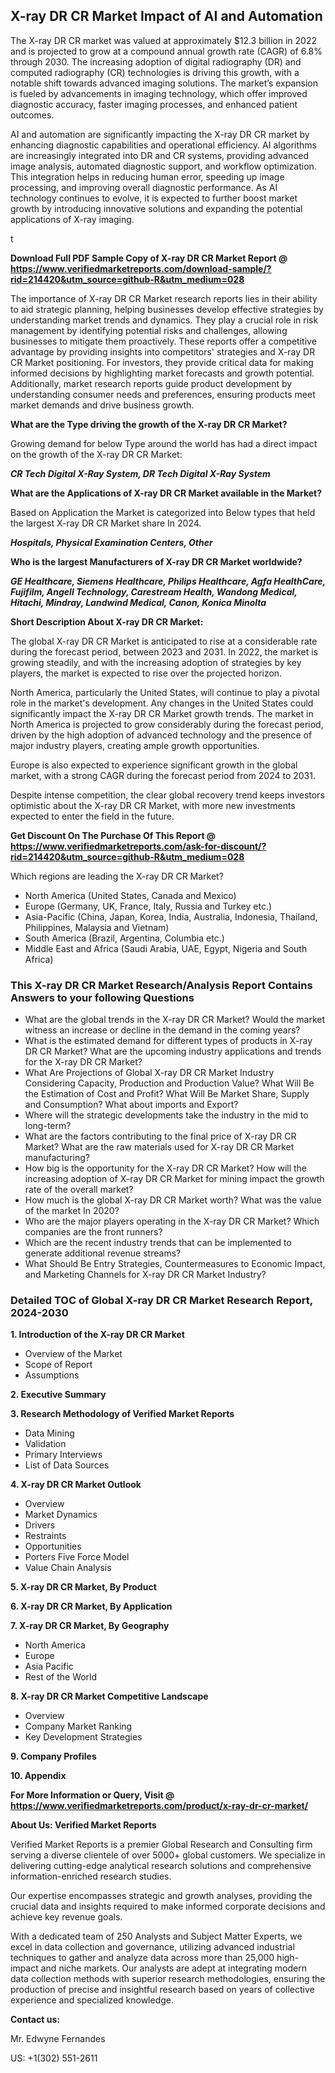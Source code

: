 <h2>X-ray DR CR Market Impact of AI and Automation</h2><p>The X-ray DR CR market was valued at approximately $12.3 billion in 2022 and is projected to grow at a compound annual growth rate (CAGR) of 6.8% through 2030. The increasing adoption of digital radiography (DR) and computed radiography (CR) technologies is driving this growth, with a notable shift towards advanced imaging solutions. The market’s expansion is fueled by advancements in imaging technology, which offer improved diagnostic accuracy, faster imaging processes, and enhanced patient outcomes.</p><p>AI and automation are significantly impacting the X-ray DR CR market by enhancing diagnostic capabilities and operational efficiency. AI algorithms are increasingly integrated into DR and CR systems, providing advanced image analysis, automated diagnostic support, and workflow optimization. This integration helps in reducing human error, speeding up image processing, and improving overall diagnostic performance. As AI technology continues to evolve, it is expected to further boost market growth by introducing innovative solutions and expanding the potential applications of X-ray imaging.</p>t</p><p id="" class=""><strong>Download Full PDF Sample Copy of X-ray DR CR Market Report @ <a href="https://www.verifiedmarketreports.com/download-sample/?rid=214420&utm_source=github-R&utm_medium=028" target="_blank">https://www.verifiedmarketreports.com/download-sample/?rid=214420&utm_source=github-R&utm_medium=028</a></strong></p><p>The importance of&nbsp;X-ray DR CR Market research reports lies in their ability to aid strategic planning, helping businesses develop effective strategies by understanding market trends and dynamics. They play a crucial role in risk management by identifying potential risks and challenges, allowing businesses to mitigate them proactively. These reports offer a competitive advantage by providing insights into competitors' strategies and X-ray DR CR Market positioning. For investors, they provide critical data for making informed decisions by highlighting market forecasts and growth potential. Additionally, market research reports guide product development by understanding consumer needs and preferences, ensuring products meet market demands and drive business growth.</p><p><strong>What are the&nbsp;Type driving the growth of the X-ray DR CR Market?</strong></p><p id="" class="">Growing demand for below Type around the world has had a direct impact on the growth of the X-ray DR CR Market:</p><em><strong>CR Tech Digital X-Ray System, DR Tech Digital X-Ray System</strong></em></p><strong>What are the&nbsp;Applications&nbsp;of X-ray DR CR Market available in the Market?</strong></p><p id="" class="">Based on Application the Market is categorized into Below types that held the largest X-ray DR CR Market share In 2024.</p><em><strong>Hospitals, Physical Examination Centers, Other</strong></em></p><strong>Who is the largest Manufacturers of X-ray DR CR Market worldwide?</strong></p><p><em><strong>GE Healthcare, Siemens Healthcare, Philips Healthcare, Agfa HealthCare, Fujifilm, Angell Technology, Carestream Health, Wandong Medical, Hitachi, Mindray, Landwind Medical, Canon, Konica Minolta</strong></em></p><p id="" class=""><strong>Short Description About X-ray DR CR Market:</strong></p><p>The global X-ray DR CR Market is anticipated to rise at a considerable rate during the forecast period, between 2023 and 2031. In 2022, the market is growing steadily, and with the increasing adoption of strategies by key players, the market is expected to rise over the projected horizon.</p><p>North America, particularly the United States, will continue to play a pivotal role in the market's development. Any changes in the United States could significantly impact the X-ray DR CR Market growth trends. The market in North America is projected to grow considerably during the forecast period, driven by the high adoption of advanced technology and the presence of major industry players, creating ample growth opportunities.</p><p>Europe is also expected to experience significant growth in the global market, with a strong CAGR during the forecast period from 2024 to 2031.</p><p>Despite intense competition, the clear global recovery trend keeps investors optimistic about the X-ray DR CR Market, with more new investments expected to enter the field in the future.</p><p id="" class=""><strong>Get Discount On The Purchase Of This Report @ <a href="https://www.verifiedmarketreports.com/ask-for-discount/?rid=214420&utm_source=github-R&utm_medium=028" target="_blank">https://www.verifiedmarketreports.com/ask-for-discount/?rid=214420&utm_source=github-R&utm_medium=028</a></strong></p>Which regions are leading the X-ray DR CR Market?</p><ul><li>North America (United States, Canada and Mexico)</li><li>Europe (Germany, UK, France, Italy, Russia and Turkey etc.)</li><li>Asia-Pacific (China, Japan, Korea, India, Australia, Indonesia, Thailand, Philippines, Malaysia and Vietnam)</li><li>South America (Brazil, Argentina, Columbia etc.)</li><li>Middle East and Africa (Saudi Arabia, UAE, Egypt, Nigeria and South Africa)</li></ul><h3 id="" class="">This X-ray DR CR Market Research/Analysis Report Contains Answers to your following Questions</h3><ul><li>What are the global trends in the X-ray DR CR Market? Would the market witness an increase or decline in the demand in the coming years?</li><li>What is the estimated demand for different types of products in X-ray DR CR Market? What are the upcoming industry applications and trends for the X-ray DR CR Market?</li><li>What Are Projections of Global X-ray DR CR Market Industry Considering Capacity, Production and Production Value? What Will Be the Estimation of Cost and Profit? What Will Be Market Share, Supply and Consumption? What about imports and Export?</li><li>Where will the strategic developments take the industry in the mid to long-term?</li><li>What are the factors contributing to the final price of X-ray DR CR Market? What are the raw materials used for X-ray DR CR Market manufacturing?</li><li>How big is the opportunity for the X-ray DR CR Market? How will the increasing adoption of X-ray DR CR Market for mining impact the growth rate of the overall market?</li><li>How much is the global X-ray DR CR Market worth? What was the value of the market In 2020?</li><li>Who are the major players operating in the X-ray DR CR Market? Which companies are the front runners?</li><li>Which are the recent industry trends that can be implemented to generate additional revenue streams?</li><li>What Should Be Entry Strategies, Countermeasures to Economic Impact, and Marketing Channels for X-ray DR CR Market Industry?</li></ul><h3 id="" class="">Detailed TOC of Global X-ray DR CR Market Research Report, 2024-2030</h3><p id="" class=""><strong>1. Introduction of the X-ray DR CR Market</strong></p><ul><li>Overview of the Market</li><li>Scope of Report</li><li>Assumptions</li></ul><p id="" class=""><strong>2. Executive Summary</strong></p><p id="" class=""><strong>3. Research Methodology of Verified Market Reports</strong></p><ul><li>Data Mining</li><li>Validation</li><li>Primary Interviews</li><li>List of Data Sources</li></ul><p id="" class=""><strong>4. X-ray DR CR Market Outlook</strong></p><ul><li>Overview</li><li>Market Dynamics</li><li>Drivers</li><li>Restraints</li><li>Opportunities</li><li>Porters Five Force Model</li><li>Value Chain Analysis</li></ul><p id="" class=""><strong>5. X-ray DR CR Market, By Product</strong></p><p id="" class=""><strong>6. X-ray DR CR Market, By Application</strong></p><p id="" class=""><strong>7. X-ray DR CR Market, By Geography</strong></p><ul><li>North America</li><li>Europe</li><li>Asia Pacific</li><li>Rest of the World</li></ul><p id="" class=""><strong>8. X-ray DR CR Market Competitive Landscape</strong></p><ul><li>Overview</li><li>Company Market Ranking</li><li>Key Development Strategies</li></ul><p id="" class=""><strong>9. Company Profiles</strong></p><p id="" class=""><strong>10. Appendix</strong></p><p id="" class=""><strong>For More Information or Query, Visit @ <a href="https://www.verifiedmarketreports.com/product/x-ray-dr-cr-market/" target="_blank">https://www.verifiedmarketreports.com/product/x-ray-dr-cr-market/</a></strong></p><p id="" class=""><strong>About Us: Verified Market Reports</strong></p><p id="" class="">Verified Market Reports is a premier Global Research and Consulting firm serving a diverse clientele of over 5000+ global customers. We specialize in delivering cutting-edge analytical research solutions and comprehensive information-enriched research studies.</p><p id="" class="">Our expertise encompasses strategic and growth analyses, providing the crucial data and insights required to make informed corporate decisions and achieve key revenue goals.</p><p id="" class="">With a dedicated team of 250 Analysts and Subject Matter Experts, we excel in data collection and governance, utilizing advanced industrial techniques to gather and analyze data across more than 25,000 high-impact and niche markets. Our analysts are adept at integrating modern data collection methods with superior research methodologies, ensuring the production of precise and insightful research based on years of collective experience and specialized knowledge.</p><p id="" class=""><strong>Contact us:</strong></p><p id="" class="">Mr. Edwyne Fernandes</p><p id="" class="">US: +1(302) 551-2611</p>